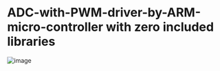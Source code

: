 # ADC-with-PWM-driver-by-ARM-micro-controller with zero included libraries

![image](https://user-images.githubusercontent.com/40636325/72638134-71b20f00-396b-11ea-9029-c3b73ca341f7.png)
